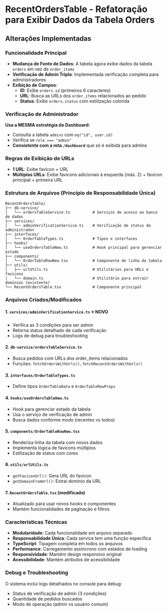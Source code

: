 # RecentOrdersTable - Refatoração para Exibir Dados da Tabela Orders

## Alterações Implementadas

### Funcionalidade Principal
- **Mudança de Fonte de Dados**: A tabela agora exibe dados da tabela `orders` em vez de `order_items`
- **Verificação de Admin Tripla**: Implementada verificação completa para administradores
- **Exibição de Campos**:
  - **ID**: Exibe `orders.id` (primeiros 6 caracteres)
  - **URL**: Busca as URLs dos `order_items` relacionados ao pedido
  - **Status**: Exibe `orders.status` com estilização colorida

### Verificação de Administrador
**Usa a MESMA estratégia do Dashboard:**
- Consulta a tabela `admins` com `eq("id", user.id)`
- Verifica se `role === "admin"`
- **Consistente com a rota `/dashboard`** que só é exibida para admins

### Regras de Exibição de URLs
- **1 URL**: Exibe favicon + URL
- **Múltiplas URLs**: Exibe favicons adicionais à esquerda (máx. 2) + favicon principal + primeira URL

### Estrutura de Arquivos (Princípio de Responsabilidade Única)

```
RecentOrdersTable/
├── db-service/
│   └── ordersTableService.ts          # Serviços de acesso ao banco de dados
├── services/
│   └── adminVerificationService.ts    # Verificação de status de administrador
├── interfaces/
│   └── OrderTableTypes.ts             # Tipos e interfaces
├── hooks/
│   └── useOrdersTableNew.ts           # Hook principal para gerenciar estado
├── components/
│   └── OrderTableRowNew.tsx           # Componente de linha da tabela
├── utils/
│   ├── urlUtils.ts                    # Utilitários para URLs e favicons
│   └── domain.ts                      # Utilitário para extrair domínios (existente)
└── RecentOrdersTable.tsx              # Componente principal
```

### Arquivos Criados/Modificados

#### 1. `services/adminVerificationService.ts` ⭐ **NOVO**
- Verifica as 3 condições para ser admin
- Retorna status detalhado de cada verificação
- Logs de debug para troubleshooting

#### 2. `db-service/ordersTableService.ts`
- Busca pedidos com URLs dos order_items relacionados
- Funções: `fetchOrdersWithUrls()`, `fetchRecentOrdersWithUrls()`

#### 3. `interfaces/OrderTableTypes.ts`
- Define tipos `OrderTableData` e `OrderTableRowProps`

#### 4. `hooks/useOrdersTableNew.ts`
- Hook para gerenciar estado da tabela
- Usa o serviço de verificação de admin
- Busca dados conforme modo (recentes vs todos)

#### 5. `components/OrderTableRowNew.tsx`
- Renderiza linha da tabela com novos dados
- Implementa lógica de favicons múltiplos
- Estilização de status com cores

#### 6. `utils/urlUtils.ts`
- `getFaviconUrl()`: Gera URL do favicon
- `getDomainFromUrl()`: Extrai domínio da URL

#### 7. `RecentOrdersTable.tsx` (modificado)
- Atualizado para usar novos hooks e componentes
- Mantém funcionalidades de paginação e filtros

### Características Técnicas
- **Modularidade**: Cada funcionalidade em arquivo separado
- **Responsabilidade Única**: Cada service tem uma função específica
- **TypeScript**: Tipagem completa em todos os arquivos
- **Performance**: Carregamento assíncrono com estados de loading
- **Responsividade**: Mantém design responsivo original
- **Acessibilidade**: Mantém atributos de acessibilidade

### Debug e Troubleshooting
O sistema inclui logs detalhados no console para debug:
- Status de verificação de admin (3 condições)
- Quantidade de pedidos buscados
- Modo de operação (admin vs usuário comum)
